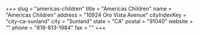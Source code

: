 +++
slug = "americas-children"
title = "Americas Children"
name = "Americas Children"
address = "10924 Oro Vista Avenue"
cityIndexKey = "city-ca-sunland"
city = "Sunland"
state = "CA"
postal = "91040"
website = ""
phone = "818-813-1984"
fax = ""
+++
